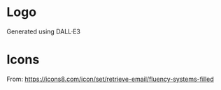 # Logo

Generated using DALL·E3

# Icons

From: https://icons8.com/icon/set/retrieve-email/fluency-systems-filled